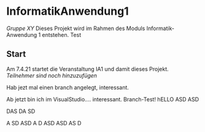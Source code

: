 # InformatikAnwendung1
*Gruppe XY*
Dieses Projekt wird im Rahmen des Moduls Informatik-Anwendung 1 entstehen. 
Test
## Start
Am 7.4.21 startet die Veranstaltung IA1 und damit dieses Projekt.  
*Teilnehmer sind noch hinzuzufügen* 

Hab jezt mal einen branch angelegt, interessant.

Ab jetzt bin ich im VisualStudio.... interessant.
Branch-Test!
hELLO
ASD
ASD


DAS
DA
SD

A
SD
ASD
A
D
ASD
ASD
AS
D